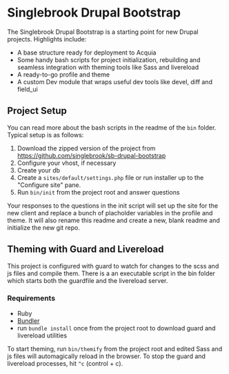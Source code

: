 # Singlebrook Drupal Bootstrap
The Singlebrook Drupal Bootstrap is a starting point for new Drupal projects. Highlights include:
  - A base structure ready for deployment to Acquia
  - Some handy bash scripts for project initialization, rebuilding and seamless integration with theming tools like Sass and livereload
  - A ready-to-go profile and theme
  - A custom Dev module that wraps useful dev tools like devel, diff and field_ui

## Project Setup
You can read more about the bash scripts in the readme of the `bin` folder. Typical setup is as follows:
  1. Download the zipped version of the project from https://github.com/singlebrook/sb-drupal-bootstrap
  2. Configure your vhost, if necessary
  3. Create your db
  4. Create a `sites/default/settings.php` file or run installer up to the "Configure site" pane.
  5. Run `bin/init` from the project root and answer questions

Your responses to the questions in the init script will set up the site for the new client and replace a bunch of placholder variables in the profile and theme. It will also rename this readme and create a new, blank readme and initialize the new git repo.
 
## Theming with Guard and Livereload
This project is configured with guard to watch for changes to the scss and js files and compile them. There is a an executable script in the bin folder which starts both the guardfile and the livereload server. 

### Requirements
  - Ruby
  - [Bundler](http://bundler.io/)
  - run `bundle install` once from the project root to download guard and livereload utilities

To start theming, run `bin/themify` from the project root and edited Sass and js files will automagically reload in the browser. To stop the guard and livereload processes, hit `^c` (control + c).